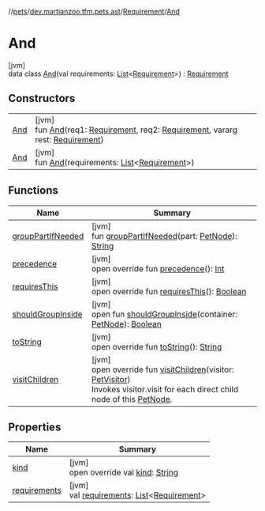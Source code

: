 //[pets](../../../../index.md)/[dev.martianzoo.tfm.pets.ast](../../index.md)/[Requirement](../index.md)/[And](index.md)

# And

[jvm]\
data class [And](index.md)(val requirements: [List](https://kotlinlang.org/api/latest/jvm/stdlib/kotlin.collections/-list/index.html)&lt;[Requirement](../index.md)&gt;) : [Requirement](../index.md)

## Constructors

| | |
|---|---|
| [And](-and.md) | [jvm]<br>fun [And](-and.md)(req1: [Requirement](../index.md), req2: [Requirement](../index.md), vararg rest: [Requirement](../index.md)) |
| [And](-and.md) | [jvm]<br>fun [And](-and.md)(requirements: [List](https://kotlinlang.org/api/latest/jvm/stdlib/kotlin.collections/-list/index.html)&lt;[Requirement](../index.md)&gt;) |

## Functions

| Name | Summary |
|---|---|
| [groupPartIfNeeded](../../-pet-node/group-part-if-needed.md) | [jvm]<br>fun [groupPartIfNeeded](../../-pet-node/group-part-if-needed.md)(part: [PetNode](../../-pet-node/index.md)): [String](https://kotlinlang.org/api/latest/jvm/stdlib/kotlin/-string/index.html) |
| [precedence](precedence.md) | [jvm]<br>open override fun [precedence](precedence.md)(): [Int](https://kotlinlang.org/api/latest/jvm/stdlib/kotlin/-int/index.html) |
| [requiresThis](requires-this.md) | [jvm]<br>open override fun [requiresThis](requires-this.md)(): [Boolean](https://kotlinlang.org/api/latest/jvm/stdlib/kotlin/-boolean/index.html) |
| [shouldGroupInside](../../-pet-node/should-group-inside.md) | [jvm]<br>open fun [shouldGroupInside](../../-pet-node/should-group-inside.md)(container: [PetNode](../../-pet-node/index.md)): [Boolean](https://kotlinlang.org/api/latest/jvm/stdlib/kotlin/-boolean/index.html) |
| [toString](to-string.md) | [jvm]<br>open override fun [toString](to-string.md)(): [String](https://kotlinlang.org/api/latest/jvm/stdlib/kotlin/-string/index.html) |
| [visitChildren](visit-children.md) | [jvm]<br>open override fun [visitChildren](visit-children.md)(visitor: [PetVisitor](../../../dev.martianzoo.tfm.pets/-pet-visitor/index.md))<br>Invokes visitor.visit for each direct child node of this [PetNode](../../-pet-node/index.md). |

## Properties

| Name | Summary |
|---|---|
| [kind](../kind.md) | [jvm]<br>open override val [kind](../kind.md): [String](https://kotlinlang.org/api/latest/jvm/stdlib/kotlin/-string/index.html) |
| [requirements](requirements.md) | [jvm]<br>val [requirements](requirements.md): [List](https://kotlinlang.org/api/latest/jvm/stdlib/kotlin.collections/-list/index.html)&lt;[Requirement](../index.md)&gt; |
